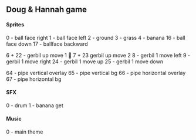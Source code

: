 ## Doug & Hannah game

#### Sprites

0 - ball face right
1 - ball face left
2 - ground
3 - grass
4 - banana
16 - ball face down
17 - ballface backward

6 + 22 - gerbil up move 1 🐁
7 + 23 gerbil up move 2
8 - gerbil 1 move left
9 - gerbil 1 move right
24 - gerbil 1 move up
25 - gerbil 1 move down

64 - pipe vertical overlay
65 - pipe vertical bg
66 - pipe horizontal overlay
67 - pipe horizontal bg

#### SFX

0 - drum
1 - banana get

#### Music

0 - main theme

